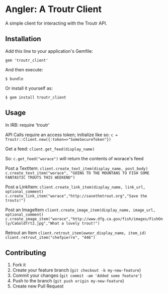 # Angler: A Troutr Client

A simple client for interacting with the Troutr API.

## Installation

Add this line to your application's Gemfile:

    gem 'troutr_client'

And then execute:

    $ bundle

Or install it yourself as:

    $ gem install troutr_client

## Usage

In IRB: require 'troutr'

API Calls require an access token; initialize like so:
`c = Troutr::Client.new({:token=>"SomeSecureToken"})`

Get a feed:
`client.get_feed(display_name)`

So:
`c.get_feed("worace")`
will return the contents of worace's feed

Post a TextItem:
`client.create_text_item(display_name, post_body)`
`c.create_text_item("worace", "GOING TO THE MOUNTANS TO FISH SOME FANTASTIC TROUTS THIS WEEKEND")`

Post a LinkItem:
`client.create_link_item(display_name, link_url, optional_comment)`
`c.create_link_item("worace","http://savethetrout.org","Save the trouts!")`

Post an ImageItem
`client.create_image_item(display_name, image_url, optional_comment)`
`c.create_image_item("worace","http://www.dfg.ca.gov/fish/images/FishOnly/CaGoldTrt2.jpg","What a lovely trout!")`

Retrout an Item
`client.retrout_item(owner_display_name, item_id)`
`client.retrout_item("chefpierre", "446")`


## Contributing

1. Fork it
2. Create your feature branch (`git checkout -b my-new-feature`)
3. Commit your changes (`git commit -am 'Added some feature'`)
4. Push to the branch (`git push origin my-new-feature`)
5. Create new Pull Request

